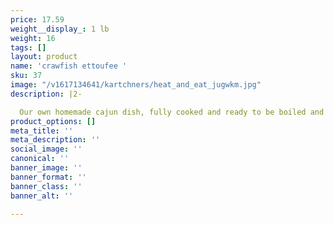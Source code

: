 ```yaml
---
price: 17.59
weight__display_: 1 lb
weight: 16
tags: []
layout: product
name: 'crawfish ettoufee '
sku: 37
image: "/v1617134641/kartchners/heat_and_eat_jugwkm.jpg"
description: |2-

  Our own homemade cajun dish, fully cooked and ready to be boiled and served.
product_options: []
meta_title: ''
meta_description: ''
social_image: ''
canonical: ''
banner_image: ''
banner_format: ''
banner_class: ''
banner_alt: ''

---
```

